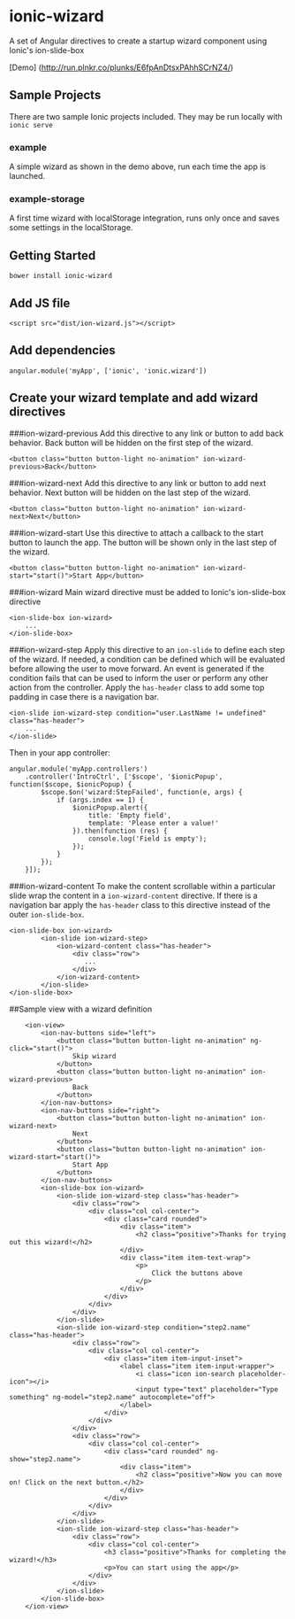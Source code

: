 # ionic-wizard

A set of Angular directives to create a startup wizard component using Ionic's ion-slide-box

[Demo] (http://run.plnkr.co/plunks/E6fpAnDtsxPAhhSCrNZ4/)

## Sample Projects

There are two sample Ionic projects included. They may be run locally with `ionic serve`

### example

A simple wizard as shown in the demo above, run each time the app is launched.

### example-storage
 
A first time wizard with localStorage integration, runs only once and saves some settings in the localStorage.

## Getting Started

```
bower install ionic-wizard
```

## Add JS file
```
<script src="dist/ion-wizard.js"></script>
```

## Add dependencies
```
angular.module('myApp', ['ionic', 'ionic.wizard'])
```

## Create your wizard template and add wizard directives

###ion-wizard-previous
Add this directive to any link or button to add back behavior. Back button will be hidden on the first step of the wizard.

```
<button class="button button-light no-animation" ion-wizard-previous>Back</button>
```

###ion-wizard-next
Add this directive to any link or button to add next behavior. Next button will be hidden on the last step of the wizard.

```
<button class="button button-light no-animation" ion-wizard-next>Next</button>
```

###ion-wizard-start
Use this directive to attach a callback to the start button to launch the app. The button will be shown only
in the last step of the wizard.

```
<button class="button button-light no-animation" ion-wizard-start="start()">Start App</button>
```

###ion-wizard
Main wizard directive must be added to Ionic's ion-slide-box directive

```
<ion-slide-box ion-wizard>
    ...
</ion-slide-box>
```

###ion-wizard-step
Apply this directive to an `ion-slide` to define each step of the wizard. If needed, a condition can be defined which
will be evaluated before allowing the user to move forward. An event is generated if the condition fails
that can be used to inform the user or perform any other action from the controller.
Apply the `has-header` class to add some top padding in case there is a navigation bar.

```
<ion-slide ion-wizard-step condition="user.LastName != undefined" class="has-header">
    ...
</ion-slide>
```

Then in your app controller:

```
angular.module('myApp.controllers')
    .controller('IntroCtrl', ['$scope', '$ionicPopup', function($scope, $ionicPopup) {
        $scope.$on('wizard:StepFailed', function(e, args) {
            if (args.index == 1) {
                $ionicPopup.alert({
                    title: 'Empty field',
                    template: 'Please enter a value!'
                }).then(function (res) {
                    console.log('Field is empty');
                });
            }
        });
    }]);
```

###ion-wizard-content
To make the content scrollable within a particular slide wrap the content in a `ion-wizard-content` directive.
If there is a navigation bar apply the `has-header` class to this directive instead of the outer `ion-slide-box`.

```
<ion-slide-box ion-wizard>
        <ion-slide ion-wizard-step>
            <ion-wizard-content class="has-header">
                <div class="row">
                   ...
                </div>
            </ion-wizard-content>
        </ion-slide>
</ion-slide-box>
```

##Sample view with a wizard definition

```
    <ion-view>
        <ion-nav-buttons side="left">
            <button class="button button-light no-animation" ng-click="start()">
                Skip wizard
            </button>
            <button class="button button-light no-animation" ion-wizard-previous>
                Back
            </button>
        </ion-nav-buttons>
        <ion-nav-buttons side="right">
            <button class="button button-light no-animation" ion-wizard-next>
                Next
            </button>
            <button class="button button-light no-animation" ion-wizard-start="start()">
                Start App
            </button>
        </ion-nav-buttons>
        <ion-slide-box ion-wizard>
            <ion-slide ion-wizard-step class="has-header">
                <div class="row">
                    <div class="col col-center">
                        <div class="card rounded">
                            <div class="item">
                                <h2 class="positive">Thanks for trying out this wizard!</h2>
                            </div>
                            <div class="item item-text-wrap">
                                <p>
                                    Click the buttons above
                                </p>
                            </div>
                        </div>
                    </div>
                </div>
            </ion-slide>
            <ion-slide ion-wizard-step condition="step2.name" class="has-header">
                <div class="row">
                    <div class="col col-center">
                        <div class="item item-input-inset">
                            <label class="item item-input-wrapper">
                                <i class="icon ion-search placeholder-icon"></i>
                                <input type="text" placeholder="Type something" ng-model="step2.name" autocomplete="off">
                            </label>
                        </div>
                    </div>
                </div>
                <div class="row">
                    <div class="col col-center">
                        <div class="card rounded" ng-show="step2.name">
                            <div class="item">
                                <h2 class="positive">Now you can move on! Click on the next button.</h2>
                            </div>
                        </div>
                    </div>
                </div>
            </ion-slide>
            <ion-slide ion-wizard-step class="has-header">
                <div class="row">
                    <div class="col col-center">
                        <h3 class="positive">Thanks for completing the wizard!</h3>
                        <p>You can start using the app</p>
                    </div>
                </div>
            </ion-slide>
        </ion-slide-box>
    </ion-view>
```

